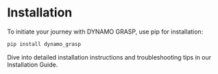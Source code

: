 # Installation
To initiate your journey with DYNAMO GRASP, use pip for installation:

```bash
pip install dynamo_grasp
```
Dive into detailed installation instructions and troubleshooting tips in our Installation Guide.